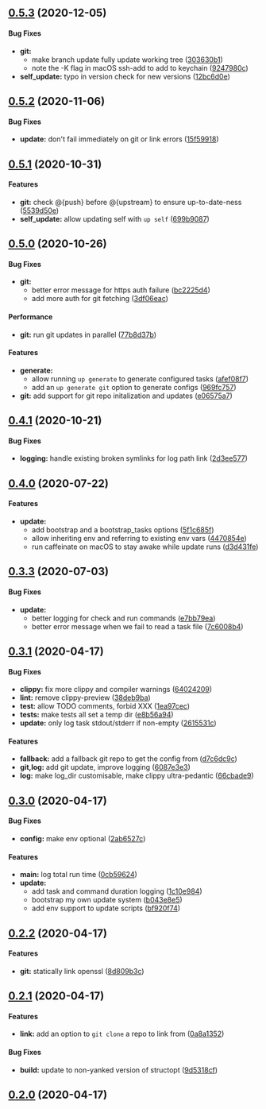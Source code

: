 <a name="0.5.3"></a>
## [0.5.3][] (2020-12-05)


#### Bug Fixes

* **git:**
  *  make branch update fully update working tree ([303630b1](https://github.com/gibfahn/up-rs/commit/303630b1fbb5b35924aa1167e19b8aabac4af509))
  *  note the -K flag in macOS ssh-add to add to keychain ([9247980c](https://github.com/gibfahn/up-rs/commit/9247980c7bb23c7622f8d282b7cb6c6fc0c63ab3))
* **self_update:**  typo in version check for new versions ([12bc6d0e](https://github.com/gibfahn/up-rs/commit/12bc6d0eb7ef3aece90e30240def9a6ec04d545b))



<a name="0.5.2"></a>
## [0.5.2][] (2020-11-06)


#### Bug Fixes

* **update:**  don't fail immediately on git or link errors ([15f59918](https://github.com/gibfahn/up-rs/commit/15f599184086cd51d3638b0a6a5696341e3d3b6b))



<a name="0.5.1"></a>
## [0.5.1][] (2020-10-31)


#### Features

* **git:**  check @{push} before @{upstream} to ensure up-to-date-ness ([5539d50e](https://github.com/gibfahn/up-rs/commit/5539d50e864c73d3d9e056f914c754bbccc5acbf))
* **self_update:**  allow updating self with `up self` ([699b9087](https://github.com/gibfahn/up-rs/commit/699b9087583eaeadecdc3018f1438202aa0b29bd))



<a name="0.5.0"></a>
## [0.5.0][] (2020-10-26)


#### Bug Fixes

* **git:**
  *  better error message for https auth failure ([bc2225d4](https://github.com/gibfahn/up-rs/commit/bc2225d4160c9d728441a2e83874debc73546253))
  *  add more auth for git fetching ([3df06eac](https://github.com/gibfahn/up-rs/commit/3df06eac0b3467bd20ac2763cc3f2552cd095004))

#### Performance

* **git:**  run git updates in parallel ([77b8d37b](https://github.com/gibfahn/up-rs/commit/77b8d37bee5247b02b8faf5004326b2f3ffd4945))

#### Features

* **generate:**
  *  allow running `up generate` to generate configured tasks ([afef08f7](https://github.com/gibfahn/up-rs/commit/afef08f7ab6250e9372415deb90b20a5780539f8))
  *  add an `up generate git` option to generate configs ([969fc757](https://github.com/gibfahn/up-rs/commit/969fc757379edf92d673fa03a1a670e1e121e98b))
* **git:**  add support for git repo initalization and updates ([e06575a7](https://github.com/gibfahn/up-rs/commit/e06575a766d0e9a57fddcf76d344abcc158946dc))



<a name="0.4.1"></a>
## [0.4.1][] (2020-10-21)


#### Bug Fixes

* **logging:**  handle existing broken symlinks for log path link ([2d3ee577](https://github.com/gibfahn/up-rs/commit/2d3ee577d5981b227ff5e7b0538c825ae1116ee3))



<a name="0.4.0"></a>
## [0.4.0][] (2020-07-22)


#### Features

* **update:**
  *  add bootstrap and a bootstrap_tasks options ([5f1c685f](https://github.com/gibfahn/up-rs/commit/5f1c685f0312cfab5f4cd379e5117268b03c238c))
  *  allow inheriting env and referring to existing env vars ([4470854e](https://github.com/gibfahn/up-rs/commit/4470854eada420efb80ff4987db88dee38e7157b))
  *  run caffeinate on macOS to stay awake while update runs ([d3d431fe](https://github.com/gibfahn/up-rs/commit/d3d431feca8e48de0c4a47869f985f4113c12541))



<a name="0.3.3"></a>
## [0.3.3][] (2020-07-03)


#### Bug Fixes

* **update:**
  *  better logging for check and run commands ([e7bb79ea](https://github.com/gibfahn/up-rs/commit/e7bb79eae87fe5ef3a7615426265e9ba13c5ee84))
  *  better error message when we fail to read a task file ([7c6008b4](https://github.com/gibfahn/up-rs/commit/7c6008b4e8383815ce3cb4e1145588109104db48))



<a name="0.3.1"></a>
## [0.3.1][] (2020-04-17)


#### Bug Fixes

* **clippy:**  fix more clippy and compiler warnings ([64024209](https://github.com/gibfahn/up-rs/commit/64024209a9a86f3cb69143056fa8aa6b1379df8d))
* **lint:**  remove clippy-preview ([38deb9ba](https://github.com/gibfahn/up-rs/commit/38deb9baa1e473ea9dbbdebbf9e5e95b2c38f7b3))
* **test:**  allow TODO comments, forbid XXX ([1ea97cec](https://github.com/gibfahn/up-rs/commit/1ea97cec17d1b651fccaa8e58a2156661ee0b5a3))
* **tests:**  make tests all set a temp dir ([e8b56a94](https://github.com/gibfahn/up-rs/commit/e8b56a9464dacaa8e243f8ed687609cfbe810d68))
* **update:**  only log task stdout/stderr if non-empty ([2615531c](https://github.com/gibfahn/up-rs/commit/2615531c54236048ae8b6563dd55e87fcee222c7))

#### Features

* **fallback:**  add a fallback git repo to get the config from ([d7c6dc9c](https://github.com/gibfahn/up-rs/commit/d7c6dc9c23ae6a260cf6d55481908665afa86ed9))
* **git,log:**  add git update, improve logging ([6087e3e3](https://github.com/gibfahn/up-rs/commit/6087e3e33e7db1b243a836ab2e2d4023cef570de))
* **log:**  make log_dir customisable, make clippy ultra-pedantic ([66cbade9](https://github.com/gibfahn/up-rs/commit/66cbade94299bf3387c8a0f0c8c75558f325301c))



<a name="0.3.0"></a>
## [0.3.0][] (2020-04-17)


#### Bug Fixes

* **config:**  make env optional ([2ab6527c](https://github.com/gibfahn/up-rs/commit/2ab6527c372167c57676619863e672f2d79824a3))

#### Features

* **main:**  log total run time ([0cb59624](https://github.com/gibfahn/up-rs/commit/0cb59624226ad7a8245826efcffe7ed4ad874739))
* **update:**
  *  add task and command duration logging ([1c10e984](https://github.com/gibfahn/up-rs/commit/1c10e9848a3dadae2907c4dd15f1b7a383fe5475))
  *  bootstrap my own update system ([b043e8e5](https://github.com/gibfahn/up-rs/commit/b043e8e50a3565e66403a67ff20a663a7eac6812))
  *  add env support to update scripts ([bf920f74](https://github.com/gibfahn/up-rs/commit/bf920f74630adb5cec9717ac965ef488db8f3e4f))



<a name="0.2.2"></a>
## [0.2.2][] (2020-04-17)


#### Features

* **git:**  statically link openssl ([8d809b3c](https://github.com/gibfahn/up-rs/commit/8d809b3c75c9b028bac79c840567c98547d3928b))



<a name="0.2.1"></a>
## [0.2.1][] (2020-04-17)


#### Features

* **link:**  add an option to `git clone` a repo to link from ([0a8a1352](https://github.com/gibfahn/up-rs/commit/0a8a1352c9abeeb91f7f33ce202ad76f01ee3fe6))

#### Bug Fixes

* **build:**  update to non-yanked version of structopt ([9d5318cf](https://github.com/gibfahn/up-rs/commit/9d5318cf1463737ada80e1da893e3c1f51c9e7e8))



<a name="0.2.0"></a>
## [0.2.0][] (2020-04-17)

[0.2.0]: https://github.com/gibfahn/up-rs/releases/tag/0.2.0
[0.2.1]: https://github.com/gibfahn/up-rs/releases/tag/0.2.1
[0.2.2]: https://github.com/gibfahn/up-rs/releases/tag/0.2.2
[0.3.0]: https://github.com/gibfahn/up-rs/releases/tag/0.3.0
[0.3.1]: https://github.com/gibfahn/up-rs/releases/tag/0.3.1
[0.3.3]: https://github.com/gibfahn/up-rs/releases/tag/0.3.3
[0.4.0]: https://github.com/gibfahn/up-rs/releases/tag/0.4.0
[0.4.1]: https://github.com/gibfahn/up-rs/releases/tag/0.4.1
[0.5.0]: https://github.com/gibfahn/up-rs/releases/tag/0.5.0
[0.5.1]: https://github.com/gibfahn/up-rs/releases/tag/0.5.1
[0.5.2]: https://github.com/gibfahn/up-rs/releases/tag/0.5.2
[0.5.3]: https://github.com/gibfahn/up-rs/releases/tag/0.5.3
